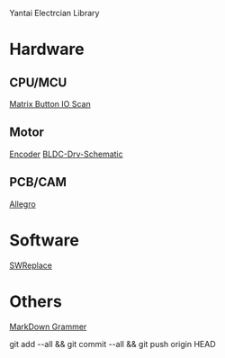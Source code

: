 Yantai Electrcian Library
# Hardware
## CPU/MCU
[Matrix Button IO Scan](https://github.com/ShellAlbert/ShellAlbert.github.io/blob/master/hardware/IOScan/IOScan.md)
## Motor  
[Encoder](https://github.com/ShellAlbert/ShellAlbert.github.io/blob/master/hardware/motor/encoder/encoder.md)
[BLDC-Drv-Schematic](https://github.com/ShellAlbert/ShellAlbert.github.io/blob/master/hardware/motor/embedfire-bldc/embedfire-bldc.md)
## PCB/CAM
[Allegro](https://github.com/ShellAlbert/ShellAlbert.github.io/blob/master/hardware/Allegro/allegro.md)

# Software
[SWReplace](https://github.com/ShellAlbert/ShellAlbert.github.io/blob/master/software/replace/replace.md)

# Others
[MarkDown Grammer](https://github.com/ShellAlbert/ShellAlbert.github.io/blob/master/others/markdown/md.png)
   
git add --all && git commit --all && git push origin HEAD   

